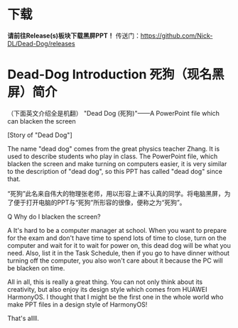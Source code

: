 # 下载

**请前往Release(s)板块下载黑屏PPT！**
传送门：<a href>https://github.com/Nick-DL/Dead-Dog/releases</a>

# Dead-Dog Introduction 死狗（现名黑屏）简介
（下面英文介绍全是机翻）
"Dead Dog (死狗)"——A PowerPoint file which can blacken the screen

[Story of "Dead Dog"]

 The name "dead dog" comes from the great physics teacher Zhang. It is used to describe students who play in class. The PowerPoint file, which blacken the screen and make turning on computers easier, it is very similar to the description of "dead dog", so this PPT has called "dead dog" since that.
 
 “死狗”此名来自伟大的物理张老师，用以形容上课不认真的同学。将电脑黑屏，为了便于打开电脑的PPT与“死狗”所形容的很像，便称之为“死狗”。

Q Why do I blacken the screen?

A It's hard to be a computer manager at school. When you want to prepare for the exam and don't have time to spend lots of time to close, turn on the computer and wait for it to wait for power on, this dead dog will be what you need. Also, list it in the Task Schedule, then if you go to have dinner without turning off the computer, you also won't care about it because the PC will be blacken on time.

All in all, this is really a great thing. You can not only think about its creativity, but also enjoy its design style which comes from HUAWEI HarmonyOS. I thought that I might be the first one in the whole world who make PPT files in a design style of HarmonyOS!

That's allll.
